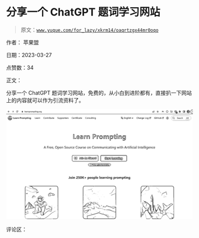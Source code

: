 # 分享一个 ChatGPT 题词学习网站

> 原文：[`www.yuque.com/for_lazy/xkrm14/oaqrtzgx44mr0oqo`](https://www.yuque.com/for_lazy/xkrm14/oaqrtzgx44mr0oqo)

作者： 苹果盟

日期：2023-03-27

点赞数：34

正文：

分享一个 ChatGPT 题词学习网站，免费的，从小白到进阶都有，直接扒一下网站上的内容就可以作为引流资料了。

![](img/d54552b054c7e5fd44e17d4a64c45136.png)  

评论区：




